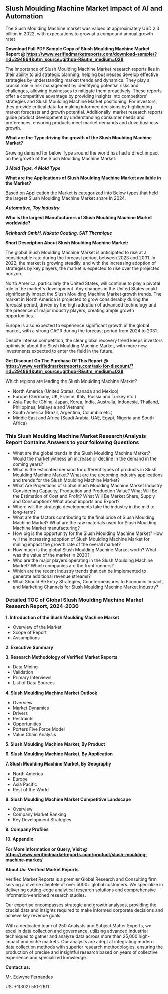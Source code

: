 <h2>Slush Moulding Machine Market Impact of AI and Automation</h2><p>The Slush Moulding Machine market was valued at approximately USD 2.3 billion in 2022, with expectations to grow at a compound annual growth ratet</p><p id="" class=""><strong>Download Full PDF Sample Copy of Slush Moulding Machine Market Report @ <a href="https://www.verifiedmarketreports.com/download-sample/?rid=294864&utm_source=github-R&utm_medium=028" target="_blank">https://www.verifiedmarketreports.com/download-sample/?rid=294864&utm_source=github-R&utm_medium=028</a></strong></p><p>The importance of&nbsp;Slush Moulding Machine Market research reports lies in their ability to aid strategic planning, helping businesses develop effective strategies by understanding market trends and dynamics. They play a crucial role in risk management by identifying potential risks and challenges, allowing businesses to mitigate them proactively. These reports offer a competitive advantage by providing insights into competitors' strategies and Slush Moulding Machine Market positioning. For investors, they provide critical data for making informed decisions by highlighting market forecasts and growth potential. Additionally, market research reports guide product development by understanding consumer needs and preferences, ensuring products meet market demands and drive business growth.</p><p><strong>What are the&nbsp;Type driving the growth of the Slush Moulding Machine Market?</strong></p><p id="" class="">Growing demand for below Type around the world has had a direct impact on the growth of the Slush Moulding Machine Market:</p><em><strong>3 Mold Type, 4 Mold Type</strong></em></p><strong>What are the&nbsp;Applications&nbsp;of Slush Moulding Machine Market available in the Market?</strong></p><p id="" class="">Based on Application the Market is categorized into Below types that held the largest Slush Moulding Machine Market share In 2024.</p><em><strong>Automotive, Toy Industry</strong></em></p><strong>Who is the largest Manufacturers of Slush Moulding Machine Market worldwide?</strong></p><p><em><strong>Reinhardt GmbH, Nakata Coating, SAT Thermique</strong></em></p><p id="" class=""><strong>Short Description About Slush Moulding Machine Market:</strong></p><p>The global Slush Moulding Machine Market is anticipated to rise at a considerable rate during the forecast period, between 2023 and 2031. In 2022, the market is growing steadily, and with the increasing adoption of strategies by key players, the market is expected to rise over the projected horizon.</p><p>North America, particularly the United States, will continue to play a pivotal role in the market's development. Any changes in the United States could significantly impact the Slush Moulding Machine Market growth trends. The market in North America is projected to grow considerably during the forecast period, driven by the high adoption of advanced technology and the presence of major industry players, creating ample growth opportunities.</p><p>Europe is also expected to experience significant growth in the global market, with a strong CAGR during the forecast period from 2024 to 2031.</p><p>Despite intense competition, the clear global recovery trend keeps investors optimistic about the Slush Moulding Machine Market, with more new investments expected to enter the field in the future.</p><p id="" class=""><strong>Get Discount On The Purchase Of This Report @ <a href="https://www.verifiedmarketreports.com/ask-for-discount/?rid=294864&utm_source=github-R&utm_medium=028" target="_blank">https://www.verifiedmarketreports.com/ask-for-discount/?rid=294864&utm_source=github-R&utm_medium=028</a></strong></p>Which regions are leading the Slush Moulding Machine Market?</p><ul><li>North America (United States, Canada and Mexico)</li><li>Europe (Germany, UK, France, Italy, Russia and Turkey etc.)</li><li>Asia-Pacific (China, Japan, Korea, India, Australia, Indonesia, Thailand, Philippines, Malaysia and Vietnam)</li><li>South America (Brazil, Argentina, Columbia etc.)</li><li>Middle East and Africa (Saudi Arabia, UAE, Egypt, Nigeria and South Africa)</li></ul><h3 id="" class="">This Slush Moulding Machine Market Research/Analysis Report Contains Answers to your following Questions</h3><ul><li>What are the global trends in the Slush Moulding Machine Market? Would the market witness an increase or decline in the demand in the coming years?</li><li>What is the estimated demand for different types of products in Slush Moulding Machine Market? What are the upcoming industry applications and trends for the Slush Moulding Machine Market?</li><li>What Are Projections of Global Slush Moulding Machine Market Industry Considering Capacity, Production and Production Value? What Will Be the Estimation of Cost and Profit? What Will Be Market Share, Supply and Consumption? What about imports and Export?</li><li>Where will the strategic developments take the industry in the mid to long-term?</li><li>What are the factors contributing to the final price of Slush Moulding Machine Market? What are the raw materials used for Slush Moulding Machine Market manufacturing?</li><li>How big is the opportunity for the Slush Moulding Machine Market? How will the increasing adoption of Slush Moulding Machine Market for mining impact the growth rate of the overall market?</li><li>How much is the global Slush Moulding Machine Market worth? What was the value of the market In 2020?</li><li>Who are the major players operating in the Slush Moulding Machine Market? Which companies are the front runners?</li><li>Which are the recent industry trends that can be implemented to generate additional revenue streams?</li><li>What Should Be Entry Strategies, Countermeasures to Economic Impact, and Marketing Channels for Slush Moulding Machine Market Industry?</li></ul><h3 id="" class="">Detailed TOC of Global Slush Moulding Machine Market Research Report, 2024-2030</h3><p id="" class=""><strong>1. Introduction of the Slush Moulding Machine Market</strong></p><ul><li>Overview of the Market</li><li>Scope of Report</li><li>Assumptions</li></ul><p id="" class=""><strong>2. Executive Summary</strong></p><p id="" class=""><strong>3. Research Methodology of Verified Market Reports</strong></p><ul><li>Data Mining</li><li>Validation</li><li>Primary Interviews</li><li>List of Data Sources</li></ul><p id="" class=""><strong>4. Slush Moulding Machine Market Outlook</strong></p><ul><li>Overview</li><li>Market Dynamics</li><li>Drivers</li><li>Restraints</li><li>Opportunities</li><li>Porters Five Force Model</li><li>Value Chain Analysis</li></ul><p id="" class=""><strong>5. Slush Moulding Machine Market, By Product</strong></p><p id="" class=""><strong>6. Slush Moulding Machine Market, By Application</strong></p><p id="" class=""><strong>7. Slush Moulding Machine Market, By Geography</strong></p><ul><li>North America</li><li>Europe</li><li>Asia Pacific</li><li>Rest of the World</li></ul><p id="" class=""><strong>8. Slush Moulding Machine Market Competitive Landscape</strong></p><ul><li>Overview</li><li>Company Market Ranking</li><li>Key Development Strategies</li></ul><p id="" class=""><strong>9. Company Profiles</strong></p><p id="" class=""><strong>10. Appendix</strong></p><p id="" class=""><strong>For More Information or Query, Visit @ <a href="https://www.verifiedmarketreports.com/product/slush-moulding-machine-market/" target="_blank">https://www.verifiedmarketreports.com/product/slush-moulding-machine-market/</a></strong></p><p id="" class=""><strong>About Us: Verified Market Reports</strong></p><p id="" class="">Verified Market Reports is a premier Global Research and Consulting firm serving a diverse clientele of over 5000+ global customers. We specialize in delivering cutting-edge analytical research solutions and comprehensive information-enriched research studies.</p><p id="" class="">Our expertise encompasses strategic and growth analyses, providing the crucial data and insights required to make informed corporate decisions and achieve key revenue goals.</p><p id="" class="">With a dedicated team of 250 Analysts and Subject Matter Experts, we excel in data collection and governance, utilizing advanced industrial techniques to gather and analyze data across more than 25,000 high-impact and niche markets. Our analysts are adept at integrating modern data collection methods with superior research methodologies, ensuring the production of precise and insightful research based on years of collective experience and specialized knowledge.</p><p id="" class=""><strong>Contact us:</strong></p><p id="" class="">Mr. Edwyne Fernandes</p><p id="" class="">US: +1(302) 551-2611</p>
